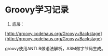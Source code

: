 Groovy学习记录
=====

1. 底层：

[http://groovy.codehaus.org/Groovy+Backstage](http://groovy.codehaus.org/Groovy+Backstage)

groovy使用ANTLR做语法解析，ASM做字节码生成。